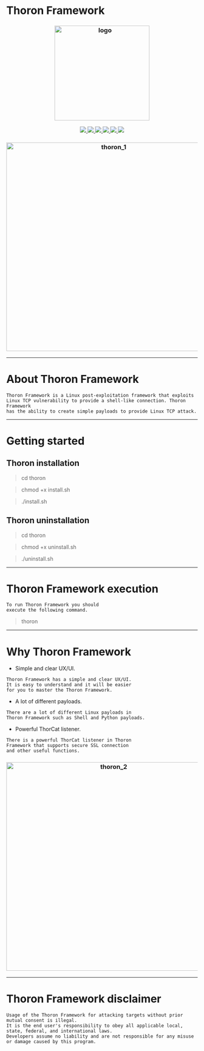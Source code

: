 # Thoron Framework

<h3 align="center"><img src="https://user-images.githubusercontent.com/54115104/91619953-3d89dc80-e997-11ea-95c0-b8232f0f0217.png" alt="logo" height="250px"></h3>

<p align="center">
  <a href="http://entysec.netlify.app/">
    <img src="https://img.shields.io/badge/EntySec-Ivan%20Nikolsky-blue.svg">
  </a> 
  <a href="https://github.com/EntySec/thoron/releases">
    <img src="https://img.shields.io/github/release/EntySec/thoron.svg">
  </a>
  <a href="https://wikipedia.org/wiki/Ruby_(programming_language)">
    <img src="https://img.shields.io/badge/language-ruby-red.svg">
 </a>
  <a href="https://github.com/EntySec/thoron/issues?q=is%3Aissue+is%3Aclosed">
      <img src="https://img.shields.io/github/issues/EntySec/thoron.svg">
  </a>
  <a href="https://github.com/EntySec/thoron/wiki">
      <img src="https://img.shields.io/badge/wiki%20-thoron-lightgrey.svg">
 </a>
  <a href="https://twitter.com/EntySec">
    <img src="https://img.shields.io/badge/twitter-EntySec-blue.svg">
 </a>
</p>

<h3 align="center"><img src="https://user-images.githubusercontent.com/54115104/98335147-7e484680-2015-11eb-82b3-93dec2397a49.png" alt="thoron_1" height="550px"></h3>

***

# About Thoron Framework

    Thoron Framework is a Linux post-exploitation framework that exploits
    Linux TCP vulnerability to provide a shell-like connection. Thoron Framework 
    has the ability to create simple payloads to provide Linux TCP attack. 

***

# Getting started

## Thoron installation

> cd thoron

> chmod +x install.sh

> ./install.sh

## Thoron uninstallation

> cd thoron

> chmod +x uninstall.sh

> ./uninstall.sh

***

# Thoron Framework execution

```
To run Thoron Framework you should 
execute the following command.
```

> thoron
      
***

# Why Thoron Framework

* Simple and clear UX/UI.

```
Thoron Framework has a simple and clear UX/UI. 
It is easy to understand and it will be easier 
for you to master the Thoron Framework.
```

* A lot of different payloads.

```
There are a lot of different Linux payloads in 
Thoron Framework such as Shell and Python payloads.
```

* Powerful ThorCat listener.

```
There is a powerful ThorCat listener in Thoron 
Framework that supports secure SSL connection 
and other useful functions.
```

<h3 align="center"><img src="https://user-images.githubusercontent.com/54115104/98335154-80120a00-2015-11eb-8a59-ccd5ed5d6c33.png" alt="thoron_2" height="550px"></h3>

***
    
# Thoron Framework disclaimer

```
Usage of the Thoron Framework for attacking targets without prior mutual consent is illegal.
It is the end user's responsibility to obey all applicable local, state, federal, and international laws.
Developers assume no liability and are not responsible for any misuse or damage caused by this program.
```

